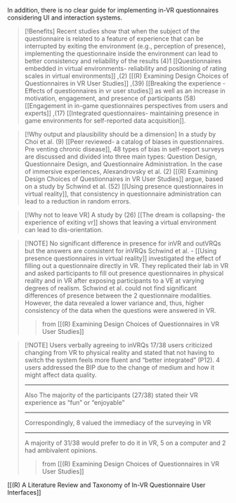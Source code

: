 In addition, there is no clear guide for implementing in-VR questionnaires considering UI and interaction systems.
> [!Benefits]
> Recent studies show that when the subject of the questionnaire is related to a feature of experience that can be interrupted by exiting the environment (e.g., perception of presence), implementing the questionnaire inside the environment can lead to better consistency and reliability of the results (4)1 [[Questionnaires embedded in virtual environments- reliability and positioning of rating scales in virtual environments]] ,(2) [[(R) Examining Design Choices of Questionnaires in VR User Studies]] ,(39) [[Breaking the experience - Effects of questionnaires in vr user studies]] as well as an increase in motivation, engagement, and presence of participants (58) [[Engagement in in-game questionnaires perspectives from users and experts]] ,(17) [[Integrated questionnaires- maintaining presence in game environments for self-reported data acquisition]].

> [!Why output and plausibility should be a dimension]
> In a study by Choi et al. (9) [[Peer reviewed- a catalog of biases in questionnaires. Pre venting chronic disease]], 48 types of bias in self-report surveys are discussed and divided into three main types: Question Design, Questionnaire Design, and Questionnaire Administration. In the case of immersive experiences, Alexandrovsky et al. (2) [[(R) Examining Design Choices of Questionnaires in VR User Studies]] argue, based on a study by Schwind et al. (52) [[Using presence questionnaires in virtual reality]], that consistency in questionnaire administration can lead to a reduction in random errors.

> [!Why not to leave VR]
> A study by (26) [[The dream is collapsing-  the experience of exiting vr]] shows that leaving a virtual environment can lead to dis-orientation.


> [!NOTE] No significant difference in presence for inVR and outVRQs but the answers are consistent for inVRQs
>  Schwind et al. - [[Using presence questionnaires in virtual reality]] investigated the effect of filling out a questionnaire directly in VR. They replicated their lab in VR and asked participants to fill out presence questionnaires in physical reality and in VR after exposing participants to a VE at varying degrees of realism. Schwind et al. could not find significant differences of presence between the 2 questionnaire modalities. However, the data revealed a lower variance and, thus, higher consistency of the data when the questions were answered in VR. 
>  > from [[(R) Examining Design Choices of Questionnaires in VR User Studies]]

> [!NOTE] Users verbally agreeing to inVRQs
> 17/38 users criticized changing from VR to physical reality and stated that not having to switch the system feels more fluent and “better integrated” (P12). 4 users addressed the BIP due to the change of medium and how it might affect data quality.
> 
> ---
> Also The majority of the participants (27/38) stated their VR experience as “fun” or “enjoyable”
> 
> ---
>Correspondingly, 8 valued the immediacy of the surveying in VR
>
>---
>A majority of 31/38 would prefer to do it in VR, 5 on a computer and 2 had ambivalent opinions.
> > from [[(R) Examining Design Choices of Questionnaires in VR User Studies]]





[[(R) A Literature Review and Taxonomy of In-VR  Questionnaire User Interfaces]]


